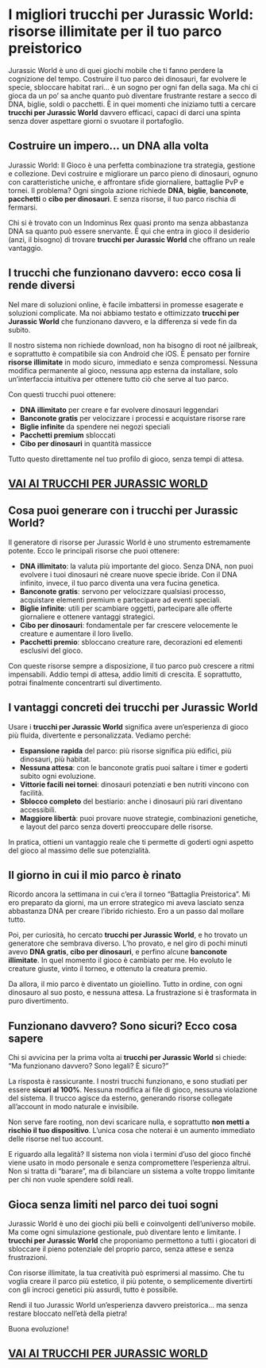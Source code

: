 # I migliori trucchi per Jurassic World: risorse illimitate per il tuo parco preistorico

Jurassic World è uno di quei giochi mobile che ti fanno perdere la cognizione del tempo. Costruire il tuo parco dei dinosauri, far evolvere le specie, sbloccare habitat rari… è un sogno per ogni fan della saga. Ma chi ci gioca da un po’ sa anche quanto può diventare frustrante restare a secco di DNA, biglie, soldi o pacchetti. È in quei momenti che iniziamo tutti a cercare **trucchi per Jurassic World** davvero efficaci, capaci di darci una spinta senza dover aspettare giorni o svuotare il portafoglio.

## Costruire un impero… un DNA alla volta

Jurassic World: Il Gioco è una perfetta combinazione tra strategia, gestione e collezione. Devi costruire e migliorare un parco pieno di dinosauri, ognuno con caratteristiche uniche, e affrontare sfide giornaliere, battaglie PvP e tornei. Il problema? Ogni singola azione richiede **DNA**, **biglie**, **banconote**, **pacchetti** o **cibo per dinosauri**. E senza risorse, il tuo parco rischia di fermarsi.

Chi si è trovato con un Indominus Rex quasi pronto ma senza abbastanza DNA sa quanto può essere snervante. È qui che entra in gioco il desiderio (anzi, il bisogno) di trovare **trucchi per Jurassic World** che offrano un reale vantaggio.

## I trucchi che funzionano davvero: ecco cosa li rende diversi

Nel mare di soluzioni online, è facile imbattersi in promesse esagerate e soluzioni complicate. Ma noi abbiamo testato e ottimizzato **trucchi per Jurassic World** che funzionano davvero, e la differenza si vede fin da subito.

Il nostro sistema non richiede download, non ha bisogno di root né jailbreak, e soprattutto è compatibile sia con Android che iOS. È pensato per fornire **risorse illimitate** in modo sicuro, immediato e senza compromessi. Nessuna modifica permanente al gioco, nessuna app esterna da installare, solo un’interfaccia intuitiva per ottenere tutto ciò che serve al tuo parco.

Con questi trucchi puoi ottenere:

- **DNA illimitato** per creare e far evolvere dinosauri leggendari
- **Banconote gratis** per velocizzare i processi e acquistare risorse rare
- **Biglie infinite** da spendere nei negozi speciali
- **Pacchetti premium** sbloccati
- **Cibo per dinosauri** in quantità massicce

Tutto questo direttamente nel tuo profilo di gioco, senza tempi di attesa.

## [VAI AI TRUCCHI PER JURASSIC WORLD](https://scaricasubitoveloceitagratis.click/scaricadownload.html)

## Cosa puoi generare con i trucchi per Jurassic World?

Il generatore di risorse per Jurassic World è uno strumento estremamente potente. Ecco le principali risorse che puoi ottenere:

- **DNA illimitato**: la valuta più importante del gioco. Senza DNA, non puoi evolvere i tuoi dinosauri né creare nuove specie ibride. Con il DNA infinito, invece, il tuo parco diventa una vera fucina genetica.
- **Banconote gratis**: servono per velocizzare qualsiasi processo, acquistare elementi premium e partecipare ad eventi speciali.
- **Biglie infinite**: utili per scambiare oggetti, partecipare alle offerte giornaliere e ottenere vantaggi strategici.
- **Cibo per dinosauri**: fondamentale per far crescere velocemente le creature e aumentare il loro livello.
- **Pacchetti premio**: sbloccano creature rare, decorazioni ed elementi esclusivi del gioco.

Con queste risorse sempre a disposizione, il tuo parco può crescere a ritmi impensabili. Addio tempi di attesa, addio limiti di crescita. E soprattutto, potrai finalmente concentrarti sul divertimento.

## I vantaggi concreti dei trucchi per Jurassic World

Usare i **trucchi per Jurassic World** significa avere un’esperienza di gioco più fluida, divertente e personalizzata. Vediamo perché:

- **Espansione rapida** del parco: più risorse significa più edifici, più dinosauri, più habitat.
- **Nessuna attesa**: con le banconote gratis puoi saltare i timer e goderti subito ogni evoluzione.
- **Vittorie facili nei tornei**: dinosauri potenziati e ben nutriti vincono con facilità.
- **Sblocco completo** del bestiario: anche i dinosauri più rari diventano accessibili.
- **Maggiore libertà**: puoi provare nuove strategie, combinazioni genetiche, e layout del parco senza doverti preoccupare delle risorse.

In pratica, ottieni un vantaggio reale che ti permette di goderti ogni aspetto del gioco al massimo delle sue potenzialità.

## Il giorno in cui il mio parco è rinato

Ricordo ancora la settimana in cui c’era il torneo “Battaglia Preistorica”. Mi ero preparato da giorni, ma un errore strategico mi aveva lasciato senza abbastanza DNA per creare l’ibrido richiesto. Ero a un passo dal mollare tutto.

Poi, per curiosità, ho cercato **trucchi per Jurassic World**, e ho trovato un generatore che sembrava diverso. L’ho provato, e nel giro di pochi minuti avevo **DNA gratis**, **cibo per dinosauri**, e perfino alcune **banconote illimitate**. In quel momento il gioco è cambiato per me. Ho evoluto le creature giuste, vinto il torneo, e ottenuto la creatura premio.

Da allora, il mio parco è diventato un gioiellino. Tutto in ordine, con ogni dinosauro al suo posto, e nessuna attesa. La frustrazione si è trasformata in puro divertimento.

## Funzionano davvero? Sono sicuri? Ecco cosa sapere

Chi si avvicina per la prima volta ai **trucchi per Jurassic World** si chiede: “Ma funzionano davvero? Sono legali? È sicuro?”

La risposta è rassicurante. I nostri trucchi funzionano, e sono studiati per essere **sicuri al 100%**. Nessuna modifica ai file di gioco, nessuna violazione del sistema. Il trucco agisce da esterno, generando risorse collegate all’account in modo naturale e invisibile.

Non serve fare rooting, non devi scaricare nulla, e soprattutto **non metti a rischio il tuo dispositivo**. L’unica cosa che noterai è un aumento immediato delle risorse nel tuo account.

E riguardo alla legalità? Il sistema non viola i termini d’uso del gioco finché viene usato in modo personale e senza compromettere l’esperienza altrui. Non si tratta di “barare”, ma di bilanciare un sistema a volte troppo limitante per chi non vuole spendere soldi reali.

## Gioca senza limiti nel parco dei tuoi sogni

Jurassic World è uno dei giochi più belli e coinvolgenti dell’universo mobile. Ma come ogni simulazione gestionale, può diventare lento e limitante. I **trucchi per Jurassic World** che proponiamo permettono a tutti i giocatori di sbloccare il pieno potenziale del proprio parco, senza attese e senza frustrazioni.

Con risorse illimitate, la tua creatività può esprimersi al massimo. Che tu voglia creare il parco più estetico, il più potente, o semplicemente divertirti con gli incroci genetici più assurdi, tutto è possibile.

Rendi il tuo Jurassic World un’esperienza davvero preistorica… ma senza restare bloccato nell’età della pietra!

Buona evoluzione!

## [VAI AI TRUCCHI PER JURASSIC WORLD](https://scaricasubitoveloceitagratis.click/scaricadownload.html)
